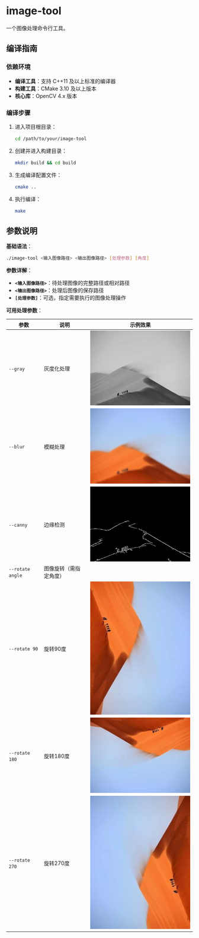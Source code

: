 # image-tool

一个图像处理命令行工具。

## 编译指南

### 依赖环境

- **编译工具**：支持 C++11 及以上标准的编译器
- **构建工具**：CMake 3.10 及以上版本  
- **核心库**：OpenCV 4.x 版本

### 编译步骤
1. 进入项目根目录：
   ```bash
   cd /path/to/your/image-tool
   ```

2. 创建并进入构建目录：
   ```bash
   mkdir build && cd build
   ```

3. 生成编译配置文件：
   ```bash
   cmake ..
   ```

4. 执行编译：
   ```bash
   make
   ```

## 参数说明

**基础语法**：
```bash
./image-tool <输入图像路径> <输出图像路径> [处理参数] [角度]
```

**参数详解**：

- **`<输入图像路径>`**：待处理图像的完整路径或相对路径
- **`<输出图像路径>`**：处理后图像的保存路径
- **`[处理参数]`**：可选，指定需要执行的图像处理操作

**可用处理参数**：

| 参数 | 说明 | 示例效果 |
|------|------|----------|
| `--gray` | 灰度化处理 | ![alt text](example/gray.jpg) |
| `--blur` | 模糊处理 | ![alt text](example/blur.jpg) |
| `--canny` | 边缘检测 | ![alt text](example/canny.jpg) |
| `--rotate angle` | 图像旋转（需指定角度） |  |
| `--rotate 90` | 旋转90度 | ![alt text](example/rotate90.jpg) |
| `--rotate 180` | 旋转180度 | ![alt text](example/rotate180.jpg) |
| `--rotate 270` | 旋转270度 | ![alt text](example/rotate270.jpg) |